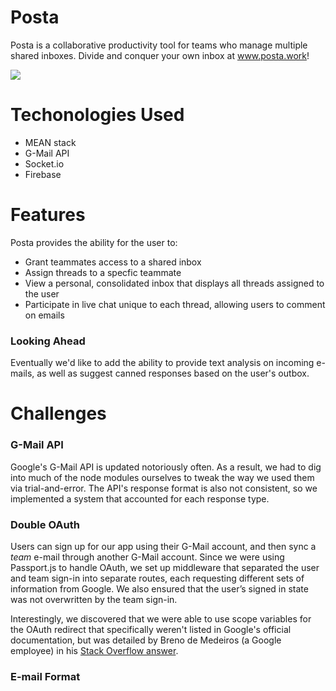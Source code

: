 # Posta

Posta is a collaborative productivity tool for teams who manage multiple shared inboxes. Divide and conquer your own inbox at <a href="posta.work">www.posta.work</a>!

<img src="http://i.imgur.com/gY34Ego.jpg">

# Techonologies Used
* MEAN stack
* G-Mail API
* Socket.io
* Firebase

# Features
Posta provides the ability for the user to:
* Grant teammates access to a shared inbox
* Assign threads to a specfic teammate
* View a personal, consolidated inbox that displays all threads assigned to the user
* Participate in live chat unique to each thread, allowing users to comment on emails

### Looking Ahead
Eventually we'd like to add the ability to provide text analysis on incoming e-mails, as well as suggest canned responses based on the user's outbox.

# Challenges
### G-Mail API
Google's G-Mail API is updated notoriously often. As a result, we had to dig into much of the node modules ourselves to tweak the way we used them via trial-and-error. The API's response format is also not consistent, so we implemented a system that accounted for each response type. 

### Double OAuth
Users can sign up for our app using their G-Mail account, and then sync a <i>team</i> e-mail through another G-Mail account. Since we were using Passport.js to handle OAuth, we set up middleware that separated the user and team sign-in into separate routes, each requesting different sets of information from Google. We also ensured that the user’s signed in state was not overwritten by the team sign-in.

Interestingly, we discovered that we were able to use scope variables for the OAuth redirect that specifically weren't listed in Google's official documentation, but was detailed by Breno de Medeiros (a Google employee) in his <a href="http://stackoverflow.com/questions/14384354/force-google-account-chooser/14393492#14393492">Stack Overflow answer</a>.

### E-mail Format

